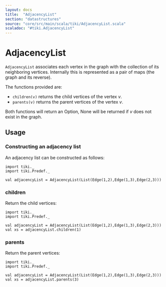 ```yaml
---
layout: docs 
title:  "AdjacencyList"
section: "datastructures"
source: "core/src/main/scala/tiki/AdjacencyList.scala"
scaladoc: "#tiki.AdjacencyList"
---
```

# AdjacencyList

`AdjacencyList` associates each vertex in the graph with the collection of its neighboring vertices.
Internally this is represented as a pair of maps (the graph and its reverse).

The functions provided are:

- `children(v)` returns the child vertices of the vertex _v_.
- `parents(v)` returns the parent vertices of the vertex _v_.

Both functions will return an Option, None will be returned if _v_ does not exist in the graph.
 
## Usage

### Constructing an adjacency list

An adjacency list can be constructed as follows:

```tut
import tiki._
import tiki.Predef._

val adjacencyList = AdjacencyList(List(Edge(1,2),Edge(1,3),Edge(2,3)))
```
 
### children
 
Return the child vertices:

```tut
import tiki._
import tiki.Predef._

val adjacencyList = AdjacencyList(List(Edge(1,2),Edge(1,3),Edge(2,3)))
val xs = adjacencyList.children(1)
```
 
### parents
  
Return the parent vertices:
  
```tut
import tiki._
import tiki.Predef._

val adjacencyList = AdjacencyList(List(Edge(1,2),Edge(1,3),Edge(2,3)))
val xs = adjacencyList.parents(3)
```
  
